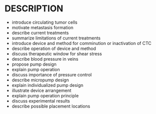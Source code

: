 # DESCRIPTION

- introduce circulating tumor cells
- motivate metastasis formation
- describe current treatments
- summarize limitations of current treatments
- introduce device and method for comminution or inactivation of CTC
- describe operation of device and method
- discuss therapeutic window for shear stress
- describe blood pressure in veins
- propose pump design
- explain pump operation
- discuss importance of pressure control
- describe micropump design
- explain individualized pump design
- illustrate device arrangement
- explain pump operation principle
- discuss experimental results
- describe possible placement locations


